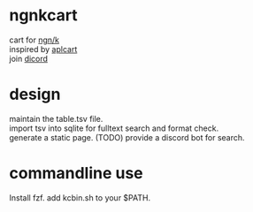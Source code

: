 # ngnkcart
cart for [ngn/k](https://codeberg.org/ngn/k)  
inspired by [aplcart](https://github.com/abrudz/aplcart)  
join [dicord](https://discord.gg/ZN9wVvpv)


# design
maintain the table.tsv file.  
import tsv into sqlite for fulltext search and format check.  
generate a static page.  (TODO)
provide a discord bot for search.

# commandline use
Install fzf.
add kcbin.sh to your $PATH.

